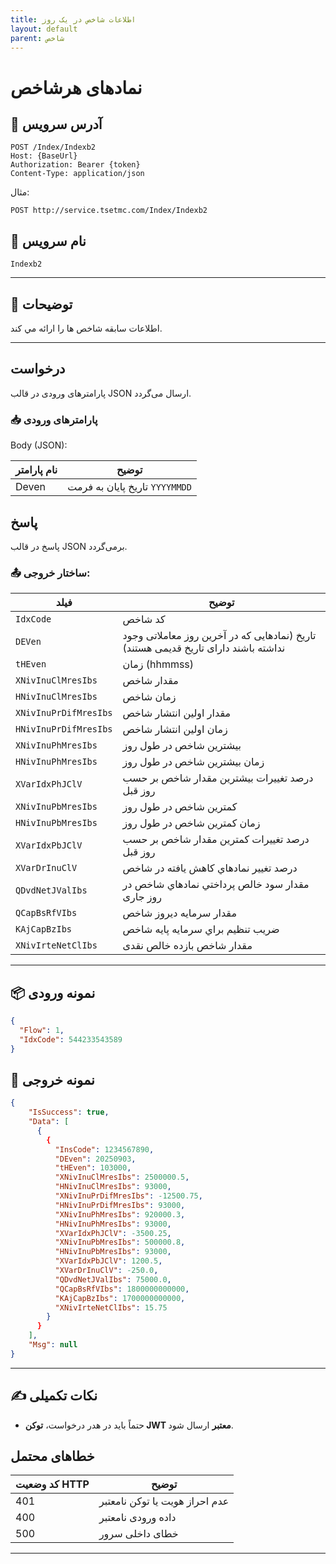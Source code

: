 ```yaml
---
title: اطلاعات شاخص در یک روز
layout: default
parent: شاخص
---
```


# نمادهای هرشاخص

## 📌 آدرس سرویس

```
POST /Index/Indexb2
Host: {BaseUrl}
Authorization: Bearer {token}
Content-Type: application/json
```

مثال:
```
POST http://service.tsetmc.com/Index/Indexb2
```

## 🧾 نام سرویس

`Indexb2`

---

## 🎯 توضیحات

 اطلاعات سابقه شاخص ها را ارائه مي کند. 

---

## درخواست

پارامترهای ورودی در قالب JSON ارسال می‌گردد.

### 📥 پارامترهای ورودی

Body (JSON):

| نام پارامتر | توضیح |
|------------|-------|
| Deven   | تاریخ پایان به فرمت `YYYYMMDD`|

## پاسخ

پاسخ در قالب JSON برمی‌گردد.

### 📤 ساختار خروجی:

| فیلد | توضیح |
|------|-------|
| `IdxCode` |  کد شاخص |
| `DEVen` | تاریخ (نمادهایی که در آخرین روز معاملاتی وجود نداشته باشند دارای تاریخ قدیمی هستند) |
| `tHEven`                     | زمان (hhmmss) |
| `XNivInuClMresIbs`           | مقدار شاخص |
| `HNivInuClMresIbs`           | زمان شاخص |
| `XNivInuPrDifMresIbs`        | مقدار اولين انتشار شاخص |
| `HNivInuPrDifMresIbs`        | زمان اولين انتشار شاخص |
| `XNivInuPhMresIbs`           | بيشترين شاخص در طول روز |
| `HNivInuPhMresIbs`           | زمان بيشترين شاخص در طول روز |
| `XVarIdxPhJClV`              | درصد تغييرات بيشترين مقدار شاخص بر حسب روز قبل |
| `XNivInuPbMresIbs`           | کمترين شاخص در طول روز |
| `HNivInuPbMresIbs`           | زمان کمترين شاخص در طول روز |
| `XVarIdxPbJClV`              | درصد تغييرات کمترين مقدار شاخص بر حسب روز قبل |
| `XVarDrInuClV`               | درصد تغيير نمادهاي کاهش يافته در شاخص |
| `QDvdNetJValIbs`             | مقدار سود خالص پرداختي نمادهاي شاخص در روز جاری |
| `QCapBsRfVIbs`               | مقدار سرمايه ديروز شاخص |
| `KAjCapBzIbs`                | ضريب تنظيم براي سرمايه پايه شاخص |
| `XNivIrteNetClIbs`           | مقدار شاخص بازده خالص نقدی|

---

## 📦 نمونه ورودی 

```json
{
  "Flow": 1,
  "IdxCode": 544233543589
}
```

## 📄 نمونه خروجی

```json
{
    "IsSuccess": true,
    "Data": [
      {
        {
          "InsCode": 1234567890,
          "DEven": 20250903,
          "tHEven": 103000,
          "XNivInuClMresIbs": 2500000.5,
          "HNivInuClMresIbs": 93000,
          "XNivInuPrDifMresIbs": -12500.75,
          "HNivInuPrDifMresIbs": 93000,
          "XNivInuPhMresIbs": 920000.3,
          "HNivInuPhMresIbs": 93000,
          "XVarIdxPhJClV": -3500.25,
          "XNivInuPbMresIbs": 500000.8,
          "HNivInuPbMresIbs": 93000,
          "XVarIdxPbJClV": 1200.5,
          "XVarDrInuClV": -250.0,
          "QDvdNetJValIbs": 75000.0,
          "QCapBsRfVIbs": 1800000000000,
          "KAjCapBzIbs": 1700000000000,
          "XNivIrteNetClIbs": 15.75
        }
      }
    ],
    "Msg": null
}
```

---

## ✍️ نکات تکمیلی

- حتماً باید در هدر درخواست، **توکن JWT معتبر** ارسال شود.

## خطاهای محتمل

| کد وضعیت HTTP | توضیح |
|---------------|-------|
| 401 | عدم احراز هویت یا توکن نامعتبر |
| 400 | داده ورودی نامعتبر |
| 500 | خطای داخلی سرور |

---